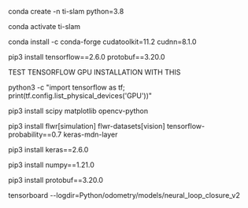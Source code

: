 conda create -n ti-slam python=3.8

conda activate ti-slam

conda install -c conda-forge cudatoolkit=11.2 cudnn=8.1.0

pip3 install tensorflow==2.6.0 protobuf==3.20.0

TEST TENSORFLOW GPU INSTALLATION WITH THIS

python3 -c "import tensorflow as tf; print(tf.config.list_physical_devices('GPU'))"

pip3 install scipy matplotlib opencv-python

pip3 install flwr[simulation] flwr-datasets[vision] tensorflow-probability==0.7 keras-mdn-layer

pip3 install keras==2.6.0

pip3 install numpy==1.21.0

pip3 install protobuf==3.20.0

tensorboard --logdir=Python/odometry/models/neural_loop_closure_v2
